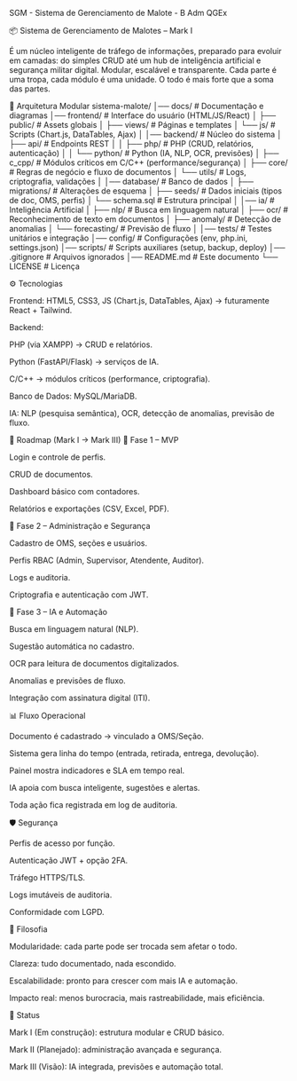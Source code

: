 SGM - Sistema de Gerenciamento de Malote - B Adm QGEx

📦 Sistema de Gerenciamento de Malotes – Mark I

É um núcleo inteligente de tráfego de informações, preparado para evoluir em camadas: do simples CRUD até um hub de inteligência artificial e segurança militar digital.
Modular, escalável e transparente.
Cada parte é uma tropa, cada módulo é uma unidade. O todo é mais forte que a soma das partes.

🧩 Arquitetura Modular
sistema-malote/
│── docs/                  # Documentação e diagramas
│── frontend/              # Interface do usuário (HTML/JS/React)
│   ├── public/            # Assets globais
│   ├── views/             # Páginas e templates
│   └── js/                # Scripts (Chart.js, DataTables, Ajax)
│
│── backend/               # Núcleo do sistema
│   ├── api/               # Endpoints REST
│   │   ├── php/           # PHP (CRUD, relatórios, autenticação)
│   │   └── python/        # Python (IA, NLP, OCR, previsões)
│   ├── c_cpp/             # Módulos críticos em C/C++ (performance/segurança)
│   ├── core/              # Regras de negócio e fluxo de documentos
│   └── utils/             # Logs, criptografia, validações
│
│── database/              # Banco de dados
│   ├── migrations/        # Alterações de esquema
│   ├── seeds/             # Dados iniciais (tipos de doc, OMS, perfis)
│   └── schema.sql         # Estrutura principal
│
│── ia/                    # Inteligência Artificial
│   ├── nlp/               # Busca em linguagem natural
│   ├── ocr/               # Reconhecimento de texto em documentos
│   ├── anomaly/           # Detecção de anomalias
│   └── forecasting/       # Previsão de fluxo
│
│── tests/                 # Testes unitários e integração
│── config/                # Configurações (env, php.ini, settings.json)
│── scripts/               # Scripts auxiliares (setup, backup, deploy)
│── .gitignore             # Arquivos ignorados
│── README.md              # Este documento
└── LICENSE                # Licença

⚙️ Tecnologias

Frontend: HTML5, CSS3, JS (Chart.js, DataTables, Ajax) → futuramente React + Tailwind.

Backend:

PHP (via XAMPP) → CRUD e relatórios.

Python (FastAPI/Flask) → serviços de IA.

C/C++ → módulos críticos (performance, criptografia).

Banco de Dados: MySQL/MariaDB.

IA: NLP (pesquisa semântica), OCR, detecção de anomalias, previsão de fluxo.

🚀 Roadmap (Mark I → Mark III)
🔹 Fase 1 – MVP

Login e controle de perfis.

CRUD de documentos.

Dashboard básico com contadores.

Relatórios e exportações (CSV, Excel, PDF).

🔹 Fase 2 – Administração e Segurança

Cadastro de OMS, seções e usuários.

Perfis RBAC (Admin, Supervisor, Atendente, Auditor).

Logs e auditoria.

Criptografia e autenticação com JWT.

🔹 Fase 3 – IA e Automação

Busca em linguagem natural (NLP).

Sugestão automática no cadastro.

OCR para leitura de documentos digitalizados.

Anomalias e previsões de fluxo.

Integração com assinatura digital (ITI).

📊 Fluxo Operacional

Documento é cadastrado → vinculado a OMS/Seção.

Sistema gera linha do tempo (entrada, retirada, entrega, devolução).

Painel mostra indicadores e SLA em tempo real.

IA apoia com busca inteligente, sugestões e alertas.

Toda ação fica registrada em log de auditoria.

🛡️ Segurança

Perfis de acesso por função.

Autenticação JWT + opção 2FA.

Tráfego HTTPS/TLS.

Logs imutáveis de auditoria.

Conformidade com LGPD.

📖 Filosofia

Modularidade: cada parte pode ser trocada sem afetar o todo.

Clareza: tudo documentado, nada escondido.

Escalabilidade: pronto para crescer com mais IA e automação.

Impacto real: menos burocracia, mais rastreabilidade, mais eficiência.

📌 Status

Mark I (Em construção): estrutura modular e CRUD básico.

Mark II (Planejado): administração avançada e segurança.

Mark III (Visão): IA integrada, previsões e automação total.